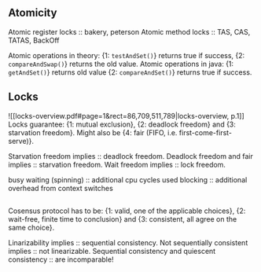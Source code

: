 



## Atomicity
Atomic register locks :: bakery, peterson
Atomic method locks :: TAS, CAS, TATAS, BackOff

Atomic operations in theory: {1: `testAndSet()`} returns true if success, {2: `compareAndSwap()`} returns the old value.
Atomic operations in java: {1: `getAndSet()`} returns old value {2: `compareAndSet()`} returns true if success.



## Locks
![[locks-overview.pdf#page=1&rect=86,709,511,789|locks-overview, p.1]]
Locks guarantee: {1: mutual exclusion}, {2: deadlock freedom} and {3: starvation freedom}. Might also be {4: fair (FIFO, i.e. first-come-first-serve)}.

Starvation freedom implies :: deadlock freedom.
Deadlock freedom and fair implies :: starvation freedom.
Wait freedom implies :: lock freedom.

busy waiting (spinning) :: additional cpu cycles used
blocking :: additional overhead from context switches


##
Cosensus protocol has to be: {1: valid, one of the applicable choices}, {2: wait-free, finite time to conclusion} and {3: consistent, all agree on the same choice}.

Linarizability implies :: sequential consistency.
Not sequentially consistent implies :: not linearizable.
Sequential consistency and quiescent consistency :: are incomparable!

